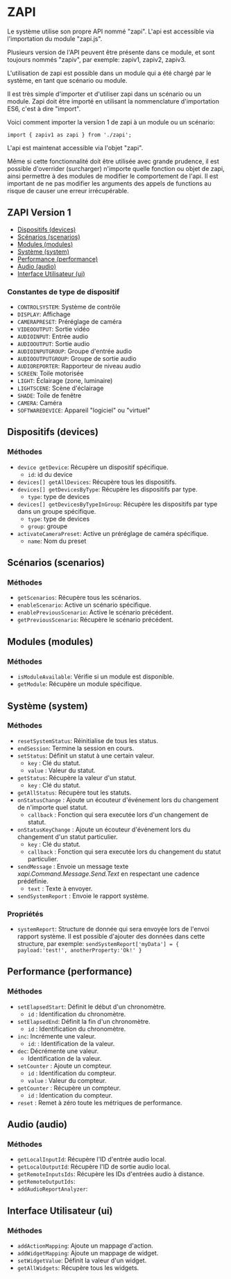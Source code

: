 # ZAPI
Le système utilise son propre API nommé "zapi". L'api est accessible via l'importation du module "zapi.js".

Plusieurs version de l'API peuvent être présente dans ce module, et sont toujours nommés "zapiv<version>", par exemple: zapiv1, zapiv2, zapiv3.

L'utilisation de zapi est possible dans un module qui a été chargé par le système, en tant que scénario ou module.

Il est très simple d'importer et d'utiliser zapi dans un scénario ou un module. Zapi doit être importé en utilisant la nommenclature d'importation ES6, c'est à dire "import".

Voici comment importer la version 1 de zapi à un module ou un scénario:
```JS
import { zapiv1 as zapi } from './zapi';
```

L'api est maintenat accessible via l'objet "zapi".

Même si cette fonctionnalité doit être utilisée avec grande prudence, il est possible d'overrider (surcharger) n'importe quelle fonction ou objet de zapi, ainsi permettre à des modules de modifier le comportement de l'api. Il est important de ne pas modifier les arguments des appels de functions au risque de causer une erreur irrécupérable.


## ZAPI Version 1
- [Dispositifs (devices)](#dispositifs-devices)
- [Scénarios (scenarios)](#scénarios-scenarios)
- [Modules (modules)](#modules-modules)
- [Système (system)](#système-system)
- [Performance (performance)](#performance-performance)
- [Audio (audio)](#audio-audio)
- [Interface Utilisateur (ui)](#interface-utilisateur-ui)

### Constantes de type de dispositif

- `CONTROLSYSTEM`: Système de contrôle
- `DISPLAY`: Affichage
- `CAMERAPRESET`: Préréglage de caméra
- `VIDEOOUTPUT`: Sortie vidéo
- `AUDIOINPUT`: Entrée audio
- `AUDIOOUTPUT`: Sortie audio
- `AUDIOINPUTGROUP`: Groupe d'entrée audio
- `AUDIOOUTPUTGROUP`: Groupe de sortie audio
- `AUDIOREPORTER`: Rapporteur de niveau audio
- `SCREEN`: Toile motorisée
- `LIGHT`: Éclairage (zone, luminaire)
- `LIGHTSCENE`: Scène d'éclairage
- `SHADE`: Toile de fenêtre
- `CAMERA`: Caméra
- `SOFTWAREDEVICE`: Appareil "logiciel" ou "virtuel"
  
## Dispositifs (devices)

### Méthodes

- `device getDevice`: Récupère un dispositif spécifique.
  - `id`: id du device
- `devices[] getAllDevices`: Récupère tous les dispositifs.
- `devices[] getDevicesByType`: Récupère les dispositifs par type.
  - `type`: type de devices
- `devices[] getDevicesByTypeInGroup`: Récupère les dispositifs par type dans un groupe spécifique.
  - `type`: type de devices
  - `group`: groupe
- `activateCameraPreset`: Active un préréglage de caméra spécifique.
  - `name`: Nom du preset

## Scénarios (scenarios)

### Méthodes

- `getScenarios`: Récupère tous les scénarios.
- `enableScenario`: Active un scénario spécifique.
- `enablePreviousScenario`: Active le scénario précédent.
- `getPreviousScenario`: Récupère le scénario précédent.

## Modules (modules)

### Méthodes

- `isModuleAvailable`: Vérifie si un module est disponible.
- `getModule`: Récupère un module spécifique.

## Système (system)

### Méthodes

- `resetSystemStatus`: Réinitialise de tous les status.
- `endSession`: Termine la session en cours.
- `setStatus`: Définit un statut à une certain valeur.
  - `key` : Clé du statut.
  - `value` : Valeur du statut.
- `getStatus`: Récupère la valeur d'un statut.
  - `key` : Clé du statut.
- `getAllStatus`: Récupère tout les statuts.
- `onStatusChange` : Ajoute un écouteur d'événement lors du changement de n'importe quel statut.
  - `callback` : Fonction qui sera executée lors d'un changement de statut.
- `onStatusKeyChange` : Ajoute un écouteur d'événement lors du changement d'un statut particulier.
  - `key` : Clé du statut.
  - `callback` : Fonction qui sera executée lors du changement du statut particulier.
- `sendMessage` : Envoie un message texte _xapi.Command.Message.Send.Text_ en respectant une cadence prédéfinie.
  - `text` : Texte à envoyer.
- `sendSystemReport` : Envoie le rapport système.

### Propriétés

- `systemReport`: Structure de donnée qui sera envoyée lors de l'envoi rapport système. Il est possible d'ajouter des données dans cette structure, par exemple: `sendSystemReport['myData'] = { payload:'test!', anotherProperty:'Ok!' }`

## Performance (performance)

### Méthodes

- `setElapsedStart`: Définit le début d'un chronomètre.
  - `id` : Identification du chronomètre.
- `setElapsedEnd`: Définit la fin d'un chronomètre.
  - `id` : Identification du chronomètre.
- `inc`: Incrémente une valeur.
  - `id`: : Identification de la valeur.
- `dec`: Décrémente une valeur.
  - Identification de la valeur.
- `setCounter` : Ajoute un compteur.
  - `id` : Identification du compteur.
  - `value` : Valeur du compteur.
- `getCounter` : Récupère un compteur.
  - `id` : Identication du compteur.
- `reset` : Remet à zéro toute les métriques de performance.

## Audio (audio)

### Méthodes

- `getLocalInputId`: Récupère l'ID d'entrée audio local.
- `getLocalOutputId`: Récupère l'ID de sortie audio local.
- `getRemoteInputsIds`: Récupère les IDs d'entrées audio à distance.
- `getRemoteOutputIds`:
- `addAudioReportAnalyzer`:

## Interface Utilisateur (ui)

### Méthodes

- `addActionMapping`: Ajoute un mappage d'action.
- `addWidgetMapping`: Ajoute un mappage de widget.
- `setWidgetValue`: Définit la valeur d'un widget.
- `getAllWidgets`: Récupère tous les widgets.
